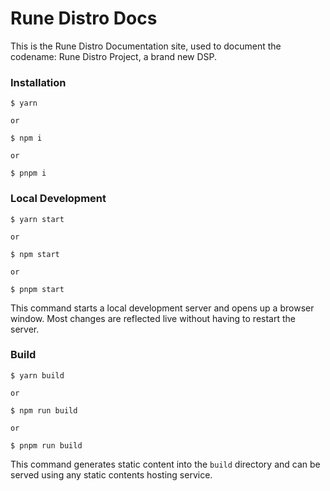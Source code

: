 # Rune Distro Docs

This is the Rune Distro Documentation site, used to document the codename: Rune Distro Project, a brand new DSP.

### Installation

```
$ yarn

or 

$ npm i

or 

$ pnpm i
```

### Local Development

```
$ yarn start

or 

$ npm start

or 

$ pnpm start
```

This command starts a local development server and opens up a browser window. Most changes are reflected live without having to restart the server.

### Build

```
$ yarn build

or 

$ npm run build

or 

$ pnpm run build
```

This command generates static content into the `build` directory and can be served using any static contents hosting service.
